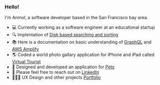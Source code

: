 ### Hello!
I'm Anmol, a software developer based in the San Francisco bay area.

- 💻  Currently working as a software engineer at an educational startup
- 🔍  Implentation of [Disk based searching and sorting](https://github.com/anmolraibhandare/Disk_Based_Sorting_And_Searching)
- 📚  Here is a documentation on basic understanding of [GraphQL](https://graphql.org/) and [AWS Amplify](https://docs.amplify.aws/)
- 🌎  Coded a world photo gallary application for iPhone and iPad called [Virtual Tourist](https://github.com/anmolraibhandare/VirtualTouristApp)
- 🐾  Designed and developed an application for [Pets](https://github.com/anmolraibhandare/KeaApp)
- 👋  Please feel free to reach out on [LinkedIn](https://www.linkedin.com/in/anmolraib/)
- 👩🏻‍💻  UX Design and other projects [Portfolio](https://raibhandareanmol.wixsite.com/portfolio)

<!-- [![Top Langs](https://github-readme-stats.vercel.app/api/top-langs/?username=anmolraibhandare&hide=jupyter%20notebook&layout=compact)](https://github.com/anmolraibhandare/github-readme-stats) -->
